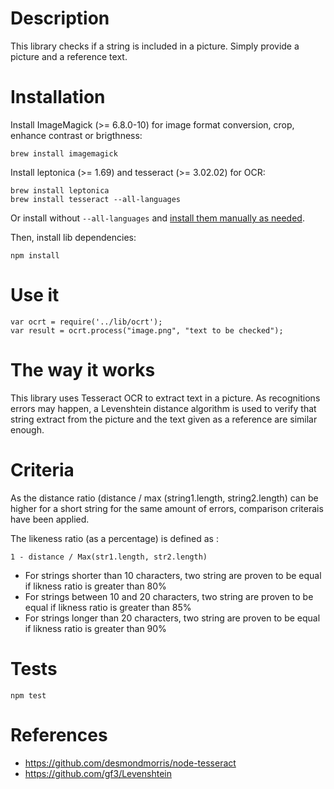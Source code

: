 # Description

This library checks if a string is included in a picture.
Simply provide a picture and a reference text.

# Installation

Install ImageMagick (>= 6.8.0-10) for image format conversion, crop, enhance contrast or brigthness:

    brew install imagemagick

Install leptonica (>= 1.69) and tesseract (>= 3.02.02) for OCR:

    brew install leptonica
    brew install tesseract --all-languages

Or install without `--all-languages` and [install them manually as needed](http://blog.philippklaus.de/2011/01/chinese-ocr/).

Then, install lib dependencies:

    npm install

# Use it

    var ocrt = require('../lib/ocrt');
    var result = ocrt.process("image.png", "text to be checked");

# The way it works

This library uses Tesseract OCR to extract text in a picture. As recognitions errors may happen, a Levenshtein distance algorithm is used to verify that string extract from the picture and the text given as a reference are similar enough.

# Criteria

As the distance ratio (distance / max (string1.length, string2.length) can be higher for a short string for the same amount of errors, comparison criterais have been applied.

The likeness ratio (as a percentage) is defined as :

    1 - distance / Max(str1.length, str2.length)

* For strings shorter than 10 characters, two string are proven to be equal if likness ratio is greater than 80%
* For strings between 10 and 20 characters, two string are proven to be equal if likness ratio is greater than 85%
* For strings longer than 20 characters, two string are proven to be equal if likness ratio is greater than 90%

# Tests

    npm test

# References

* https://github.com/desmondmorris/node-tesseract
* https://github.com/gf3/Levenshtein









